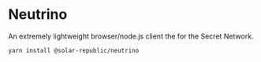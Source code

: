 # Neutrino

An extremely lightweight browser/node.js client the for the Secret Network.

```sh
yarn install @solar-republic/neutrino
```
